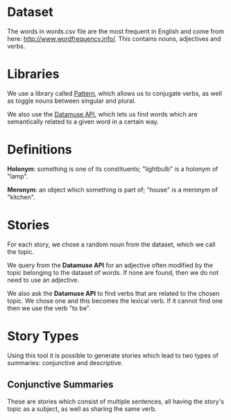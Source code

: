 # Dataset

The words in words.csv file are the most frequent in English and come from here: http://www.wordfrequency.info/. This contains nouns, adjectives and verbs.

# Libraries

We use a library called [Pattern](\href{http://web.archive.org/web/20190516161631/https://www.clips.uantwerpen.be/pages/pattern-en), which allows us to conjugate verbs, as well as toggle nouns between singular and plural.

We also use the [Datamuse API](\href{https://www.datamuse.com/api/), which lets us find words which are semantically related to a given word in a certain way.

# Definitions

__Holonym__: something is one of its constituents; "lightbulb" is a holonym of "lamp".

__Meronym__: an object which something is part of; "house" is a meronym of "kitchen".

# Stories

For each story, we chose a random noun from the dataset, which we call the topic.

We query from the __Datamuse API__ for an adjective often modified by the topic belonging to the dataset of words. If none are found, then we do not need to use an adjective.

We also ask the __Datamuse API__ to find verbs that are related to the chosen topic. We chose one and this becomes the lexical verb. If it cannot find one then we use the verb "to be".

# Story Types

Using this tool it is possible to generate stories which lead to two types of summaries: conjunctive and descriptive.

## Conjunctive Summaries

These are stories which consist of multiple sentences, all having the story's topic as a subject, as well as sharing the same verb.